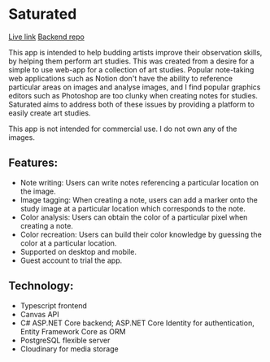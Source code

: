 # Saturated

[Live link](https://saturated.netlify.app/)
[Backend repo](https://github.com/jasonHYLam/saturated-backend)

This app is intended to help budding artists improve their observation skills, by helping them perform art studies. This was created from a desire for a simple to use web-app for a collection of art studies. Popular note-taking web applications such as Notion don't have the ability to reference particular areas on images and analyse images, and I find popular graphics editors such as Photoshop are too clunky when creating notes for studies. Saturated aims to address both of these issues by providing a platform to easily create art studies.

This app is not intended for commercial use. I do not own any of the images.

## Features:

- Note writing: Users can write notes referencing a particular location on the image.
- Image tagging: When creating a note, users can add a marker onto the study image at a particular location which corresponds to the note.
- Color analysis: Users can obtain the color of a particular pixel when creating a note.
- Color recreation: Users can build their color knowledge by guessing the color at a particular location.
- Supported on desktop and mobile.
- Guest account to trial the app.

## Technology:

- Typescript frontend
- Canvas API
- C# ASP.NET Core backend; ASP.NET Core Identity for authentication, Entity Framework Core as ORM
- PostgreSQL flexible server
- Cloudinary for media storage
